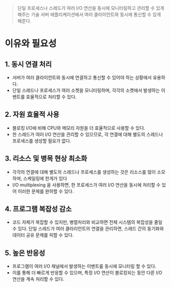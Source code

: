 >단일 프로세스나 스레드가 여러 I/O 연산을 동시에 모니터링하고 관리할 수 있게 해주는 기술
>서버 애플리케이션에서 여러 클라이언트와 동시에 통신할 수 있게 해준다.

# 이유와 필요성
## 1. 동시 연결 처리
- 서버가 여러 클라이언트와 동시에 연결하고 통신할 수 있어야 하는 상황에서 유용하다.
- 단일 스레드나 프로세스가 여러 소켓을 모니터링하며, 각각의 소켓에서 발생하는 이벤트를 효율적으로 처리할 수 있다.
## 2. 자원 효율적 사용
- 블로킹 I/O에 비해 CPU와 메모리 자원을 더 효율적으로 사용할 수 있다.
- 한 스레드가 여러 I/O 연산을 관리할 수 있으므로, 각 연결에 대해 별도의 스레드나 프로세스를 생성할 필요가 없다.
## 3. 리소스 및 병목 현상 최소화
- 각각의 연결에 대해 별도의 스레드나 프로세스를 생성하는 것은 리소스를 많이 소모하며, 스케일링에 한게가 있다
- I/O multiplexing 을 사용하면, 한 프로세스가 여러 I/O 연산을 동시에 처리할 수 있어 이러한 문제를 완하할 수 있다.
## 4. 프로그램 복잡성 감소
- 코드 자체가 복잡할 수 있지만, 병렬처리와 비교하면 전체 시스템의 복잡성을 줄일 수 있다. 단일 스레드가 여러 클라리언트의 연결을 관리하면, 스레드 간의 동기화와 데이터 공유 문제를 피할 수 있다.
## 5. 높은 반응성
- 프로그램이 여러 I/O 채널에서 발생하는 이벤트를 동시에 모니터링 할 수 있다.
- 이를 통해 더 빠르게 반응할 수 있으며, 특정 I/O 연산이 블로킹되는 동안 다른 I/O 연산을 계속 처리할 수 있다.